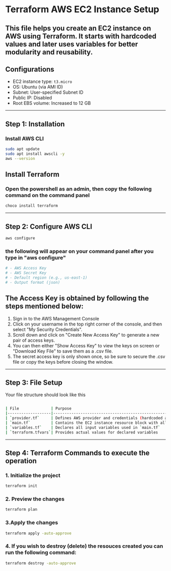 #  Terraform AWS EC2 Instance Setup

This file helps you create an EC2 instance on AWS using Terraform. It starts with hardcoded values and later uses variables for better modularity and reusability.
---

##  Configurations

- EC2 instance type: `t3.micro`
- OS: Ubuntu (via AMI ID)
- Subnet: User-specified Subnet ID
- Public IP: Disabled
- Root EBS volume: Increased to 12 GB


---

## Step 1: Installation

###  Install AWS CLI

```bash
sudo apt update
sudo apt install awscli -y
aws --version
```
## Install Terraform  
### Open the powershell as an admin, then copy the following command on the command panel 
```bash
choco install terraform
```
---
## Step 2: Configure AWS CLI
```bash
aws configure
```
### the following will appear on your command panel after you type in "aws configure"
```bash
# - AWS Access Key
# - AWS Secret Key
# - Default region (e.g., us-east-1)
# - Output format (json)
```
## The Access Key is obtained by following the steps mentioned below: 

1. Sign in to the AWS Management Console
2. Click on your username in the top right corner of the console, and then select "My Security Credentials".
3. Scroll down and click on "Create New Access Key" to generate a new pair of access keys.
4. You can then either "Show Access Key" to view the keys on screen or "Download Key File" to save them as a .csv file.
5. The secret access key is only shown once, so be sure to secure the .csv file or copy the keys before closing the window.
   
---

## Step 3: File Setup 

 Your file structure should look like this
```bash

| File              | Purpose                                                                 |
|-------------------|-------------------------------------------------------------------------|
| `provider.tf`     | Defines AWS provider and credentials (hardcoded access + secret key)|
| `main.tf`         | Contains the EC2 instance resource block with all configurable fields   |
| `variables.tf`    | Declares all input variables used in `main.tf`                          |
| `terraform.tfvars`| Provides actual values for declared variables                           |

```
---
## Step 4: Terraform Commands to execute the operation

### 1. Initialize the project
```bash
terraform init
```

### 2. Preview the changes
```bash
terraform plan
```

### 3.Apply the changes
```bash
terraform apply -auto-approve
```

### 4. If you wish to destroy (delete) the resouces created you can run the following command:
```bash
terraform destroy -auto-approve
```
